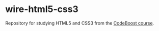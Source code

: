 # wire-html5-css3
Repository for studying HTML5 and CSS3 from the [CodeBoost course](https://codeboost.com.br/ "Front-end descomplicado e direto ao ponto!").
